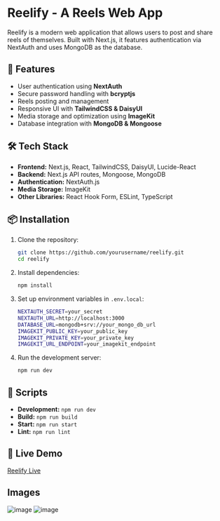 # Reelify - A Reels Web App

Reelify is a modern web application that allows users to post and share reels of themselves. Built with Next.js, it features authentication via NextAuth and uses MongoDB as the database.

## 🚀 Features
- User authentication using **NextAuth**
- Secure password handling with **bcryptjs**
- Reels posting and management
- Responsive UI with **TailwindCSS & DaisyUI**
- Media storage and optimization using **ImageKit**
- Database integration with **MongoDB & Mongoose**

## 🛠 Tech Stack
- **Frontend:** Next.js, React, TailwindCSS, DaisyUI, Lucide-React
- **Backend:** Next.js API routes, Mongoose, MongoDB
- **Authentication:** NextAuth.js
- **Media Storage:** ImageKit
- **Other Libraries:** React Hook Form, ESLint, TypeScript

## 📦 Installation
1. Clone the repository:
   ```sh
   git clone https://github.com/yourusername/reelify.git
   cd reelify
   ```
2. Install dependencies:
   ```sh
   npm install
   ```
3. Set up environment variables in `.env.local`:
   ```sh
   NEXTAUTH_SECRET=your_secret
   NEXTAUTH_URL=http://localhost:3000
   DATABASE_URL=mongodb+srv://your_mongo_db_url
   IMAGEKIT_PUBLIC_KEY=your_public_key
   IMAGEKIT_PRIVATE_KEY=your_private_key
   IMAGEKIT_URL_ENDPOINT=your_imagekit_endpoint
   ```
4. Run the development server:
   ```sh
   npm run dev
   ```

## 🔧 Scripts
- **Development:** `npm run dev`
- **Build:** `npm run build`
- **Start:** `npm run start`
- **Lint:** `npm run lint`

## 📌 Live Demo
[Reelify Live](https://reelify-ivory.vercel.app/)

## Images
![image](https://github.com/user-attachments/assets/e8b9ea6a-8511-40f7-8368-fb3093f66098)
![image](https://github.com/user-attachments/assets/f0982d48-90fa-4ff9-8373-738bf219b729)


